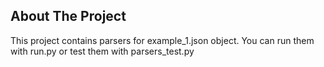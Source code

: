 ## About The Project
This project contains parsers for example_1.json object. You can run them with run.py or test them with parsers_test.py
